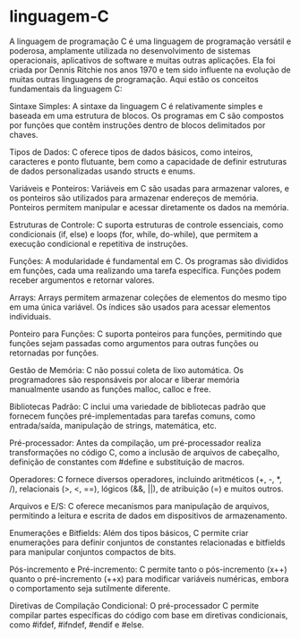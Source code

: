 # linguagem-C

A linguagem de programação C é uma linguagem de programação versátil e poderosa, amplamente utilizada no desenvolvimento de sistemas operacionais, aplicativos de software e muitas outras aplicações. Ela foi criada por Dennis Ritchie nos anos 1970 e tem sido influente na evolução de muitas outras linguagens de programação. Aqui estão os conceitos fundamentais da linguagem C:

Sintaxe Simples: A sintaxe da linguagem C é relativamente simples e baseada em uma estrutura de blocos. Os programas em C são compostos por funções que contêm instruções dentro de blocos delimitados por chaves.

Tipos de Dados: C oferece tipos de dados básicos, como inteiros, caracteres e ponto flutuante, bem como a capacidade de definir estruturas de dados personalizadas usando structs e enums.

Variáveis e Ponteiros: Variáveis em C são usadas para armazenar valores, e os ponteiros são utilizados para armazenar endereços de memória. Ponteiros permitem manipular e acessar diretamente os dados na memória.

Estruturas de Controle: C suporta estruturas de controle essenciais, como condicionais (if, else) e loops (for, while, do-while), que permitem a execução condicional e repetitiva de instruções.

Funções: A modularidade é fundamental em C. Os programas são divididos em funções, cada uma realizando uma tarefa específica. Funções podem receber argumentos e retornar valores.

Arrays: Arrays permitem armazenar coleções de elementos do mesmo tipo em uma única variável. Os índices são usados para acessar elementos individuais.

Ponteiro para Funções: C suporta ponteiros para funções, permitindo que funções sejam passadas como argumentos para outras funções ou retornadas por funções.

Gestão de Memória: C não possui coleta de lixo automática. Os programadores são responsáveis por alocar e liberar memória manualmente usando as funções malloc, calloc e free.

Bibliotecas Padrão: C inclui uma variedade de bibliotecas padrão que fornecem funções pré-implementadas para tarefas comuns, como entrada/saída, manipulação de strings, matemática, etc.

Pré-processador: Antes da compilação, um pré-processador realiza transformações no código C, como a inclusão de arquivos de cabeçalho, definição de constantes com #define e substituição de macros.

Operadores: C fornece diversos operadores, incluindo aritméticos (+, -, *, /), relacionais (>, <, ==), lógicos (&&, ||), de atribuição (=) e muitos outros.

Arquivos e E/S: C oferece mecanismos para manipulação de arquivos, permitindo a leitura e escrita de dados em dispositivos de armazenamento.

Enumerações e Bitfields: Além dos tipos básicos, C permite criar enumerações para definir conjuntos de constantes relacionadas e bitfields para manipular conjuntos compactos de bits.

Pós-incremento e Pré-incremento: C permite tanto o pós-incremento (x++) quanto o pré-incremento (++x) para modificar variáveis numéricas, embora o comportamento seja sutilmente diferente.

Diretivas de Compilação Condicional: O pré-processador C permite compilar partes específicas do código com base em diretivas condicionais, como #ifdef, #ifndef, #endif e #else.